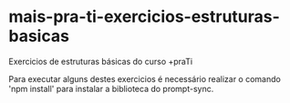 # mais-pra-ti-exercicios-estruturas-basicas
Exercicios de estruturas básicas do curso +praTi 


Para executar alguns destes exercicios é necessário realizar o comando 'npm install' para instalar a biblioteca do prompt-sync.